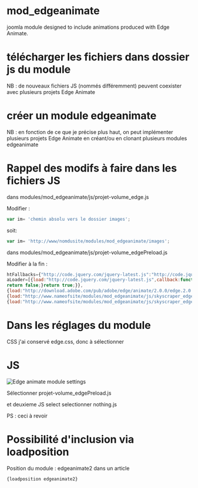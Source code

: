 mod_edgeanimate
===============

joomla module designed  to include animations produced with Edge Animate.

#  télécharger les fichiers dans dossier js du module

NB : de nouveaux fichiers JS (nommés différemment) peuvent coexister avec plusieurs projets Edge Animate

# créer un module edgeanimate
NB : en fonction de ce que je précise plus haut, on peut implémenter plusieurs projets Edge Animate
en créant/ou en clonant plusieurs modules edgeanimate

# Rappel des modifs à faire dans les fichiers JS 
dans
modules/mod_edgeanimate/js/projet-volume_edge.js

Modifier :
``` js  
var im= 'chemin absolu vers le dossier images';
``` 
soit:
``` js  
var im= 'http://www/nomdusite/modules/mod_edgeanimate/images';
``` 

dans 
modules/mod_edgeanimate/js/projet-volume_edgePreload.js

Modifier à la fin :
``` js  
htFallbacks={"http://code.jquery.com/jquery-latest.js":"http://code.jquery.com/jquery-latest.js"}; 
aLoader=[{load:"http://code.jquery.com/jquery-latest.js",callback:function(result,key){if(!window.jQuery){yepnope({load:"http://code.jquery.com/jquery-latest.js",callback:edgeCallback});
return false;}return true;}},
{load:"http://download.adobe.com/pub/adobe/edge/animate/2.0.0/edge.2.0.0.min.js"},
{load:"http://www.nameofsite/modules/mod_edgeanimate/js/skyscraper_edge.js"},
{load:"http://www.nameofsite/modules/mod_edgeanimate/js/skyscraper_edgeActions.js"}];
``` 

# Dans les réglages du module 
CSS
j'ai conservé edge.css, donc à sélectionner

# JS
![Edge animate module settings](https://dl.dropboxusercontent.com/u/32803028/labo/edge_animate_module_settings.jpg)

Sélectionner 
projet-volume_edgePreload.js

et deuxieme JS select
selectionner
nothing.js

PS : ceci à revoir

# Possibilité d'inclusion via loadposition
Position du module :
edgeanimate2
dans un article
``` js 
{loadposition edgeanimate2}
``` 
